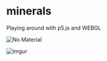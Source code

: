 # minerals
Playing around with p5.js and WEBGL

![No Material](http://i.imgur.com/XzGBLjj.gif)

![Imgur](http://i.imgur.com/8ZBuAMT.gifv)

